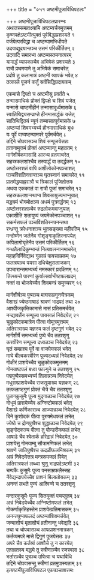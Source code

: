 +++
title = "०५१ अष्टमीपूजाविधिपटलः"

+++
अष्टमीपूजाविधिपटलप्रारम्भः    
अथातस्सम्प्रवक्ष्यामि अष्टम्यर्चनमुत्तमम्  
कृष्णपक्षेऽष्टमीत्युक्तं पूर्वविद्धाप्रशस्यते १  
वर्जयेत्परविद्धा च अष्टम्यामभिधीयते  
उदयाद्युदयान्तञ्च उत्तमं परिकीर्तितम् २  
उदयादि समारभ्य अष्टम्यस्तमनात्परम्  
यामार्द्धं व्यापकञ्चैव अभिषेकं प्रशस्यते ३  
रात्रौ प्रथमयामे तु अभिषेकं समाचरेत्  
प्रदोषे तु कलामात्रं अष्टमी व्यापकं भवेत् ४  
तत्काले पूजनं कर्तुं सर्वसिद्धिप्रदायकम्  

एकमासे द्विपक्षे च अष्टमीसु प्रवर्तते ५  
तन्मासमधिकं प्रोक्तं द्विपक्षे च शिवं यजेत्  
यन्मासे चाष्टमीहीनं तन्मासादूर्ध्वमासके ६  
स्वातिथिद्वयसम्प्राप्ते हीनमासार्द्धकं यजेत्  
सातिथिद्वितयं न्यूनं तन्मासात्पूर्वमासके ७  
अष्टम्यां शिवमभ्यर्च्य हीनमासाधिकं बुधः  
यः पूर्वे वाप्यष्टम्यामपरे पूर्वमर्चयेत् ८  
तद्दिने चोपवासञ्च शिवं सम्पूजयेत्ततः  
व्रतानामुत्तमं प्रोक्तं अष्टम्यान्तु महाव्रतम् ९  
मार्गशीर्षकमासादि आरभ्य व्रतमाचरेत्  
सहस्रकलशांश्चैव तस्यार्द्धं वा तदर्द्धकम् १०  
अष्टोत्तरशतं वापि अशीत्येकोनपञ्चाशत्  
पञ्चविंशतिनवान्तञ्च घृतस्नानं समाचरेत् ११  
प्रातर्मद्ध्याह्नरात्रौ च त्रिकालं पूजितोत्तमः  
अथवा एककालं वा रात्रौ पूजां समाचरेत् १२  
सहस्रकलशान्स्थाप्य शिवसायुज्यमाप्नुयात्  
मद्ध्यमं भोगमोक्षञ्च अधमं पुत्रवर्द्धनम् १३  
अष्टोत्तरशतञ्चैव रुद्रलोकमवाप्नुयात्  
एकाशीति शतायुष्यं जयमेकोनपञ्चाशत् १४  
सकर्मसफलं पञ्चविंशतिस्नपनन्तथा  
रन्ध्रन्तु क्रोधनाशञ्च भूतसङ्ख्या महीपतिम् १५  
मन्दोष्णेन जलेनैव गोशृङ्गाकृतिस्नापयेत्  
कपिलागोघृतेनैव उत्तमं परिकीर्तितम् १६  
गन्धतैलादिकुम्भान्तं नित्यवत्स्नानमाचरेत्  
महाहविर्निवेद्याथ गुळान्नं पायसान्नकम् १७  
फलत्रयञ्च पयसा दधिचेक्षुसलाजकम्  
उपचारान्समभ्यर्च्य नमस्कारं प्रदक्षिणम् १८  
तित्थ्यन्ते पारणां कुर्यात्सर्वाभीष्टफलप्रदम्  
नक्तं वा भोजयेच्चैव शिवमन्त्रं समुच्चरन् १९  

मार्गशीर्षञ्च पुष्यञ्च माघफाल्गुनचैत्रकम्  
वैशाखं ज्येष्ठमाषाढं श्रावणं भाद्रपदं तथा २०  
आश्वीजकृत्तिकामासे मासं प्रतिसमर्चयेत्  
नन्द्यावर्तेन सम्पूज्य पायसान्नं निवेदयेत् २१  
चुळुकोदकमात्रेण पीत्वा गोमूत्रमुत्तमम्  
अतिरात्राख्य यज्ञस्य फलं दृष्टगुणं भवेत् २२  
मार्गशीर्षे समभ्यर्च्य पुष्ये चैव ततश्शृणु  
करवीरेण सम्पूज्य दध्यन्नञ्च निवेदयेत् २३  
घृतं सम्प्राश्य पूर्वे वा वाजपेयफलं भवेत्  
माघे बील्वकरवीरेण पूज्यदध्यन्नं निवेदयेत् २४  
गोक्षीरं प्राशयेच्चैव चुळुकोदकमुत्तमम्  
गोमयाष्टपलं बध्वा फाल्गुने च ततश्शृणु २५  
पद्मपुष्पैस्समभ्यर्च्य तिलान्नञ्च निवेदयेत्  
मधुसम्प्राशयेच्चैव राजसूयाख्य यज्ञकम् २६  
तत्फलाष्टगुणं प्रोक्तं चैत्रे चैव ततश्शृणु  
पुन्नागकुसुमैः पूज्य मुद्गान्नञ्च निवेदयेत् २७  
गोधूमं प्राशयेच्चैव अग्निष्टोमफलं भवेत्  
वैशाखे कर्णिकारञ्च आज्यान्नञ्च निवेदयेत् २८  
दिने कुशोदकं पीत्वा पुरुषमेधफलं लभेत्  
ज्येष्ठे च द्रोणपुष्पैश्च शुद्धान्नञ्च निवेदयेत् २९  
शृङ्गोदकञ्च पीत्वा तु पौण्डरीकफलं लभेत्  
आषाढे चैव श्वेतार्कं हरिद्रान्नं निवेदयेत् ३०  
प्राशयेत्तु गोमयाम्बु सौत्रामणिफलं लभेत्  
श्रावणे जातिपुष्पैश्च कदळीफलमिश्रकम् ३१  
अन्नं निवेदयेत्तत्र मन्त्ररूपजलं पिबेत्  
अतिरात्रफलं लब्ध्वा श्रुणु भाद्रपदेऽष्टमी ३२  
चम्पकैः कुसुमैः पूज्य पनसाम्रफलैस्सह  
नैवेद्यन्दापयेच्चैव प्राशनं बिल्वतोयकम् ३३  
अनन्तं लभते पुण्यं आश्विन्ये च ततश्शृणु  

मन्दारकुसुमैः पूज्य सितयुक्तं पचप्लुतम् ३४  
अन्नं निवेदयेच्चैव अग्निष्टोमफलं लभेत्  
गोकर्णाकृतिहस्तेन प्राशयेत्प्रतिमासकम् ३५  
अनन्तपुण्यफलदं अष्टम्यांशिवमर्चयेत्  
जन्माशौचं मृताशौचं व्रतीनान्तु भवेद्यदि ३६  
तथा च चोपवासञ्च आपःप्राशनमात्रकम्  
कर्तव्यमपरे मासे द्विगुणं पूजयेत्ततः ३७  
अपरे चैव कर्तव्यं आशौचे तु न कारयेत्  
एतत्व्रतस्य मद्ध्ये तु स्त्रीणाञ्चैव रजस्वला ३८  
भर्तारञ्चैव पुत्रञ्च उषित्वा च यथाविधि  
तद्दिने चोपवासन्तु स्त्रीणां व्रतमुपास्यताम् ३९  
इत्यष्टमीपूजाविधिपटल एकपञ्चाशत्तमः  
